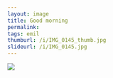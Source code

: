 ```yaml
---
layout: image
title: Good morning
permalink: 
tags: emil
thumburl: /i/IMG_0145_thumb.jpg
slideurl: /i/IMG_0145.jpg 
---
```

![]({{site.url}}/i/IMG_0145.jpg)


